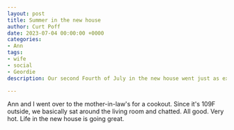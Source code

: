 ```yaml
---
layout: post
title: Summer in the new house
author: Curt Poff
date: 2023-07-04 00:00:00 +0000
categories:
- Ann
tags:
- wife
- social
- Geordie
description: Our second Fourth of July in the new house went just as expected.

---
```

Ann and I went over to the mother-in-law's for a cookout. Since it's 109F outside, we basically sat around the living room and chatted. All good. Very hot. Life in the new house is going great.
